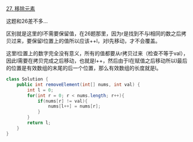[27. 移除元素](https://leetcode.cn/problems/remove-element/)

这题和26差不多...

区别就是这里的l不需要保留值，在26题那里，因为r是找到不与l相同的数之后拷贝过来，要保留l位置上的值所以应该++l，对l先移动，才不会覆盖。

这里l位置上的数字完全没有意义，所有的值都要从r拷贝过来（检查不等于val），因此l需要在拷贝完成之后移动，也就是l++，然后由于l在赋值之后移动所以l最后的位置是有效数组的末尾的后一个位置，那么有效数组的长度就是l。

```java
class Solution {
    public int removeElement(int[] nums, int val) {
        int l = 0;
        for(int r = 0; r < nums.length; r++){
            if(nums[r] != val){
                nums[l++] = nums[r];
            }
        }
        return l;
    }
}
```